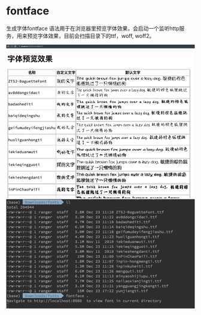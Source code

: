 # fontface
生成字体fontface 语法用于在浏览器里预览字体效果，会启动一个监听http服务，用来预览字体效果，目前会扫描目录下的ttf，woff, woff2。

![image](docs/a.jpeg)
![image](docs/b.jpeg)
